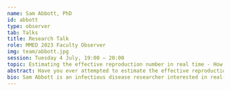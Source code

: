 ```yaml
---
name: Sam Abbott, PhD
id: abbott
type: observer
tab: Talks
title: Research Talk
role: MMED 2023 Faculty Observer
img: team/abbott.jpg
session: Tuesday 4 July, 19:00 – 20:00
topic: Estimating the effective reproduction number in real time - How can we mitigate data challenges?
abstract: Have you ever attempted to estimate the effective reproduction number in real-time during an epidemic? If so, you'll know it's quite a challenging task. Despite the difficulties, it remains a popular summary measure due to its ability to provide insights into the current situation, generate meaningful short-term forecasts of key metrics, and facilitate secondary analysis such as estimating the impact of interventions. While most methods rely on relatively simple models, real-world data can complicate even these approaches. Once you have estimates verifying them or comparing them to estimates from other sources is another challenge. In this talk, I will explore the importance of speed and timing in useful effective reproduction number estimates. I will also signpost some of the challenges posed by real-world data and discuss strategies to overcome them. Finally, I will present a real-world application of some of these techniques and highlight additional resources, ideas, and areas in which I have blind spots as I do so.
bio: Sam Abbott is an infectious disease researcher interested in real-time analysis, nowcasting, forecasting, semi-mechanistic modelling, and open-source tool development. Most recently he has been working on evaluating methods to estimate delay distributions in real-time. See his <a href="https://samabbott.co.uk">website</a> for more.
---
```

